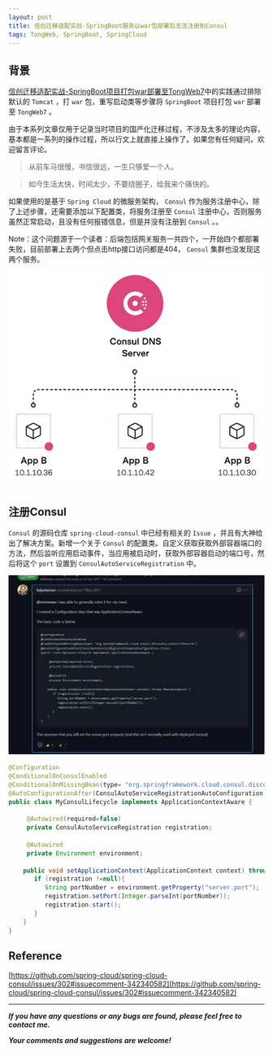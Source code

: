 ```yaml
---
layout: post
title: 信创迁移适配实战-SpringBoot服务以war包部署后无法注册到Consul
tags: TongWeb, SpringBoot, SpringCloud
---
```


## 背景

[信创迁移适配实战-SpringBoot项目打包war部署至TongWeb7](https://blog.csdn.net/u013810234/article/details/123936929)中的实践通过排除默认的 `Tomcat` ，打 `war` 包，重写启动类等步骤将 `SpringBoot` 项目打包 `war` 部署至 `TongWeb7` 。

由于本系列文章仅用于记录当时项目的国产化迁移过程，不涉及太多的理论内容，基本都是一系列的操作过程，所以行文上就直接上操作了。如果您有任何疑问，欢迎留言评论。

> 从前车马很慢，书信很远，一生只够爱一个人。

> 如今生活太快，时间太少，不要绕圈子，给我来个痛快的。

如果使用的是基于 `Spring Cloud` 的微服务架构， `Consul` 作为服务注册中心，除了上述步骤，还需要添加以下配置类，将服务注册至 `Consul` 注册中心，否则服务虽然正常启动，且没有任何报错信息，但是并没有注册到 `Consul` 。。

Note：这个问题源于一个读者：后端包括网关服务一共四个，一开始四个都部署失败，目前部署上去两个但点击http接口访问都是404， `Consul` 集群也没发现这两个服务。

![2022-08-27-Consul.jpg](https://github.com/heartsuit/heartsuit.github.io/raw/master/pictures/2022-08-27-Consul.jpg)

## 注册Consul

`Consul` 的源码仓库 `spring-cloud-consul` 中已经有相关的 `Issue` ，并且有大神给出了解决方案。新增一个关于 `Consul` 的配置类。自定义获取获取外部容器端口的方法，然后监听应用启动事件，当应用被启动时，获取外部容器启动的端口号，然后将这个 `port` 设置到 `ConsulAutoServiceRegistration` 中。

![2022-08-27-ConsulRegister.jpg](https://github.com/heartsuit/heartsuit.github.io/raw/master/pictures/2022-08-27-ConsulRegister.jpg)

```java
@Configuration
@ConditionalOnConsulEnabled
@ConditionalOnMissingBean(type= "org.springframework.cloud.consul.discovery.ConsulLifecycle")
@AutoConfigurationAfter(ConsulAutoServiceRegistrationAutoConfiguration.class)
public class MyConsulLifecycle implements ApplicationContextAware {

     @Autowired(required=false)
     private ConsulAutoServiceRegistration registration;

     @Autowired
     private Environment environment;

    public void setApplicationContext(ApplicationContext context) throws BeansException {
       if (registration !=null){
          String portNumber = environment.getProperty("server.port");
          registration.setPort(Integer.parseInt(portNumber));
          registration.start();
       }
    }
}
```

## Reference

[https://github.com/spring-cloud/spring-cloud-consul/issues/302#issuecomment-342340582](https://github.com/spring-cloud/spring-cloud-consul/issues/302#issuecomment-342340582)

---

***If you have any questions or any bugs are found, please feel free to contact me.***

***Your comments and suggestions are welcome!***
